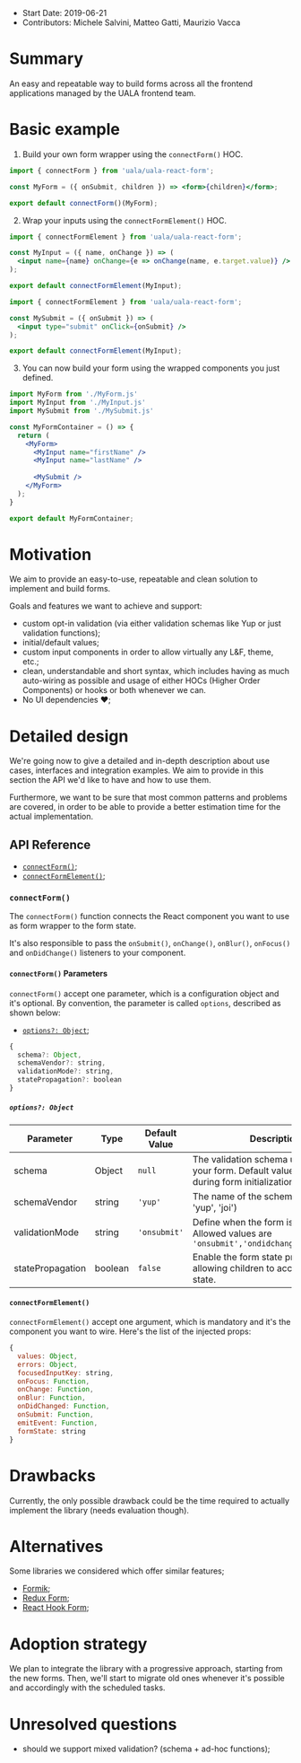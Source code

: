 - Start Date: 2019-06-21
- Contributors: Michele Salvini, Matteo Gatti, Maurizio Vacca

# Summary

An easy and repeatable way to build forms across all the frontend applications managed by the UALA frontend team.

# Basic example

1. Build your own form wrapper using the `connectForm()` HOC.

```jsx
import { connectForm } from 'uala/uala-react-form';

const MyForm = ({ onSubmit, children }) => <form>{children}</form>;

export default connectForm()(MyForm);
```

2. Wrap your inputs using the `connectFormElement()` HOC.

```jsx
import { connectFormElement } from 'uala/uala-react-form';

const MyInput = ({ name, onChange }) => (
  <input name={name} onChange={e => onChange(name, e.target.value)} />
);

export default connectFormElement(MyInput);
```

```jsx
import { connectFormElement } from 'uala/uala-react-form';

const MySubmit = ({ onSubmit }) => (
  <input type="submit" onClick={onSubmit} />
);

export default connectFormElement(MyInput);
```

3. You can now build your form using the wrapped components you just defined.

```jsx
import MyForm from './MyForm.js'
import MyInput from './MyInput.js'
import MySubmit from './MySubmit.js'

const MyFormContainer = () => {
  return (
    <MyForm>
      <MyInput name="firstName" />
      <MyInput name="lastName" />
            
      <MySubmit />
    </MyForm>
  );
}

export default MyFormContainer;
```

# Motivation

We aim to provide an easy-to-use, repeatable and clean solution to implement and build forms.

Goals and features we want to achieve and support:

- custom opt-in validation (via either validation schemas like Yup or just validation functions);
- initial/default values;
- custom input components in order to allow virtually any L&F, theme, etc.;
- clean, understandable and short syntax, which includes having as much auto-wiring as possible and usage
of either HOCs (Higher Order Components) or hooks or both whenever we can.
- No UI dependencies :heart:;

# Detailed design

We're going now to give a detailed and in-depth description about use cases, interfaces and integration examples.
We aim to provide in this section the API we'd like to have and how to use them.

Furthermore, we want to be sure that most common patterns and problems are covered, in order to be able to provide
a better estimation time for the actual implementation.

## API Reference

- [`connectForm()`](#connectform);
- [`connectFormElement()`](#connectformelement);

### `connectForm()`

The `connectForm()` function connects the React component you want to use as form wrapper to the form state.

It's also responsible to pass the  `onSubmit()`, `onChange()`, `onBlur()`, `onFocus()` and `onDidChange()` listeners to your component.

#### `connectForm()` Parameters

`connectForm()` accept one parameter, which is a configuration object and it's optional. By convention, the parameter is called `options`, described as shown below:

- [`options?: Object`](#options-object);

```js
{
  schema?: Object,
  schemaVendor?: string,
  validationMode?: string,
  statePropagation?: boolean
}
```
##### `options?: Object`

|Parameter|Type|Default Value|Description|
|----|----|----|----|
|schema|Object|`null`|The validation schema used to validate your form. Default values are used during form initialization.|
|schemaVendor|string|`'yup'`|The name of the schema vendor, (e.g. 'yup', 'joi')|
|validationMode|string|`'onsubmit'`|Define when the form is validated. Allowed values are `'onsubmit','ondidchanged','onchange'`|
|statePropagation|boolean|`false`|Enable the form state propagation, allowing children to access the parent state.|

#### `connectFormElement()`

`connectFormElement()` accept one argument, which is mandatory and it's the component you want to wire. Here's the list of the injected props:

```js
{
  values: Object,
  errors: Object,
  focusedInputKey: string,
  onFocus: Function,
  onChange: Function,
  onBlur: Function,
  onDidChanged: Function,
  onSubmit: Function,
  emitEvent: Function,
  formState: string
}
```
# Drawbacks

Currently, the only possible drawback could be the time required to actually implement the library (needs evaluation though).

# Alternatives

Some libraries we considered which offer similar features;

- [Formik](https://jaredpalmer.com/formik/);
- [Redux Form](https://redux-form.com/8.2.2/);
- [React Hook Form](https://react-hook-form.com/);

# Adoption strategy

We plan to integrate the library with a progressive approach, starting from the new forms.
Then, we'll start to migrate old ones whenever it's possible and accordingly with the scheduled tasks.

# Unresolved questions

- should we support mixed validation? (schema + ad-hoc functions);
